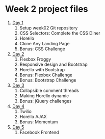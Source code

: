 # Week 2 project files

1. [Day 1](day1/README.md)
    1. Setup week02 Git repository
    1. CSS Selectors: Complete the CSS Diner
    1. Horello
    1. Clone Any Landing Page
    1. Bonus: CSS Challenge
1. [Day 2](day2/README.md)
    1. Flexbox Froggy
    1. Responsive design and Bootstrap
    1. Horello with Bootstrap
    1. Bonus: Flexbox Challenge
    1. Bonus: Bootstrap Challenge
1. [Day 3](day3/README.md)
    1. Collapsible comment threads
    1. Making Horello dynamic
    1. Bonus: jQuery challenges
1. [Day 4](day4/README.md)
    1. Twilio
    1. Horello AJAX
    1. Bonus: Momentum
1. [Day 5](day5/README.md)
    1. Facebook Frontend
